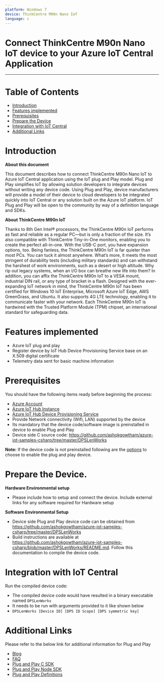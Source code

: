 ```yaml
---
platform: Windows 7
device: ThinkCentre M90n Nano IoT
language: c
---
```


Connect ThinkCentre M90n Nano IoT device to your Azure IoT Central Application
===

---
# Table of Contents

-   [Introduction](#Introduction)
-   [Features implemented](#FeaturesImplemented)
-   [Prerequisites](#Prerequisites)
-   [Prepare the Device](#preparethedevice)
-   [Integration with IoT Central](#IntegrationwithIoTCentral)
-   [Additional Links](#AdditionalLinks)

<a name="Introduction"></a>

# Introduction 

**About this document**

This document describes how to connect ThinkCentre M90n Nano IoT to Azure IoT Central application using the IoT plug and Play model. Plug and Play simplifies IoT by allowing solution developers to integrate devices without writing any device code. Using Plug and Play, device manufacturers will provide a model of their device to cloud developers to be integrated quickly into IoT Central or any solution built on the Azure IoT platform. IoT Plug and Play will be open to the community by way of a definition language and SDKs.

**About ThinkCentre M90n IoT**

Thanks to 8th Gen Intel® processors, the ThinkCentre M90n IoT performs as fast and reliable as a regular PC—but is only a fraction of the size. It’s also compatible with ThinkCentre Tiny-in-One monitors, enabling you to create the perfect all-in-one. With the USB-C port, you have expansion options, too. Being fanless, the ThinkCentre M90n IoT is far quieter than most PCs. You can tuck it almost anywhere. What’s more, it meets the most stringent of durability tests (including military standards) and can withstand the harshest of work environments, such as a desert or high altitude. Why rip out legacy systems, when an I/O box can breathe new life into them? In addition, you can affix the ThinkCentre M90n IoT to a VESA mount, industrial DIN rail, or any type of bracket in a flash. Designed with the ever-expanding IoT network in mind, the ThinkCentre M90n IoT has been certified for Windows 10 IoT Enterprise, Microsoft Azure IoT Edge, AWS GreenGrass, and Ubuntu. It also supports 4G LTE technology, enabling it to communicate faster with your network. Each ThinkCentre M90n IoT is hardwired with the Trusted Platform Module (TPM) chipset, an international standard for safeguarding data.

<a name="FeaturesImplemented"></a>

# Features implemented

-   Azure IoT plug and play
-   Register device by IoT Hub Device Provisioning Service base on an X.509 digital certificate
-   Telemetry data sent for basic machine information


<a name="Prerequisites"></a>
# Prerequisites

You should have the following items ready before beginning the process: 

-   [Azure Account](https://portal.azure.com)
-   [Azure IoT Hub Instance](https://docs.microsoft.com/en-us/azure/iot-hub/about-iot-hub)
-   [Azure IoT Hub Device Provisioning Service](https://docs.microsoft.com/en-us/azure/iot-dps/about-iot-dps)
-   Provide Network connectivity (Wifi, LAN) supported by the device
-   Its mandatory that the device code/software image is preinstalled in device to enable Plug and Play
-   Device side C source code: https://github.com/ashokgowtham/azure-iot-samples-csharp/tree/master/DPSLenWorks

**Note:** If the device code is not preinstalled following are the [options](#preparethedevice) to choose to enable the plug and play device.

<a name="preparethedevice"></a>
# Prepare the Device.

**Hardware Environmental setup**

-   Please include how to setup and connect the device. Include external links for any software required for Hardware setup

**Software Environmental Setup**

-   Device side Plug and Play device code can be obtained from https://github.com/ashokgowtham/azure-iot-samples-csharp/tree/master/DPSLenWorks
-   Build instructions are available at https://github.com/ashokgowtham/azure-iot-samples-csharp/blob/master/DPSLenWorks/README.md. Follow this documentation to compile the device code.

<a name="IntegrationwithIoTCentral"></a>
# Integration with IoT Central

Run the compiled device code:
-   The compiled device code would have resulted in a binary executable named `DPSLenWorks`
-   It needs to be run with arguments provided to it like shown below
-   `DPSLenWorks [Device ID] [DPS ID Scope] [DPS symmetric key]`

<a name="AdditionalLinks"></a>
# Additional Links

Please refer to the below link for additional information for Plug and Play 

-    [Blog](https://azure.microsoft.com/en-us/blog/iot-plug-and-play-is-now-available-in-preview/)
-    [FAQ](TBD) 
-    [Plug and Play C SDK](https://github.com/Azure/azure-iot-sdk-c/tree/public-preview) 
-    [Plug and Play Node SDK](https://github.com/Azure/azure-iot-sdk-node/tree/digitaltwins-preview)
-    [Plug and Play Definitions](https://github.com/Azure/IoTPlugandPlay)

